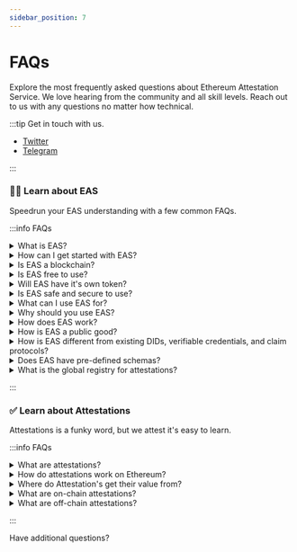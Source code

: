```yaml
---
sidebar_position: 7
---
```


# FAQs
Explore the most frequently asked questions about Ethereum Attestation Service. We love hearing from the community and all skill levels. Reach out to us with any questions no matter how technical. 

:::tip Get in touch with us.
- [Twitter](https://twitter.com/eas_eth)
- [Telegram](https://twitter.com/eas_eth)

:::

### 🧑‍💻 Learn about EAS
Speedrun your EAS understanding with a few common FAQs.

:::info  FAQs
<details>
<summary> What is EAS?</summary>
Ethereum Attestation Service (EAS) is a decentralized, open-source platform for creating and verifying attestations on Ethereum. Attestations are digital records that can be used to prove the authenticity of information. EAS enables anyone to create custom attestation schemas, which define the structure and rules for creating attestations and make attestations with them.

</details>

<details>
<summary>How can I get started with EAS?</summary>
To get started with EAS, you will need an Ethereum wallet and some Ether (ETH) to pay for gas fees. You can then visit the EAS website or SDK and follow the instructions for creating an attestation schema and making an attestation. You can also find more information and documentation on the EAS website, including tutorials and examples of how to use the protocol. 
</details>

<details>
<summary>Is EAS a blockchain?</summary>
No, EAS is not a blockchain. It is a decentralized platform that uses Ethereum to store and verify attestations. Ethereum is a blockchain that enables the creation of smart contracts and decentralized applications and EAS uses it.
</details>

<details>
<summary>Is EAS free to use?</summary>
EAS is a decentralized, open-source platform that is free to use for anyone in the Ethereum community. However, using EAS does require paying gas fees to interact with the Ethereum blockchain, which can vary based on network demand and other factors.
</details>

<details>
<summary>Will EAS have it's own token?</summary>
No. EAS has no plans to release it's own token. Our token is ETH. To use EAS you need ETH.
</details>

<details>
<summary>Is EAS safe and secure to use?</summary>
EAS is built on the Ethereum blockchain, which is a secure and decentralized platform. All attestations created using EAS can be stored on the Ethereum blockchain and are secured using cryptography and smart contracts. This makes it difficult for anyone to alter or forge attestations, ensuring the integrity and authenticity of the information they contain.
</details>


<details>
<summary>What can I use EAS for?</summary>
EAS includes a built-in attestation service and a registry of attestation schemas, enabling anyone to create and use attestations for a wide range of applications. Whether you need to prove your identity, credentials, or other information, EAS allows you to do so in a flexible and trustless manner.

- **Create and register attestation schemas**: If you have a specific use case that requires attestations, you can create and register an attestation schema on EAS. This will enable you and others to use that schema to make attestations about your use case.
- **Make attestations**: If you have an attested claim that you want to make, you can use EAS to create and store that attestation on the Ethereum blockchain. This will enable you to securely and transparently prove the authenticity of your claim, and will also provide a tamper-proof and immutable record of that claim.
- **Verify attestations**: If you have received an attestation and want to verify its authenticity, you can use EAS to verify that attestation. This will enable you to ensure that the attestation is genuine, and will also allow you to access any additional information or data that may be included in the attestation.
- **Build applications**: If you are a developer, you can use EAS to build applications and solutions that make use of attestations. This will enable you to create powerful and innovative applications that leverage the security and transparency of the Ethereum blockchain, and that can be tailored to fit the needs of your users and customers.

</details>

<details>
<summary>Why should you use EAS?</summary>
There are many reasons to use EAS, depending on your needs and goals. Here are a few key benefits of using EAS:

- **Decentralized**: EAS is a decentralized platform, meaning that it is not owned or controlled by any one person or organization. This means that EAS is not subject to the risks and vulnerabilities of centralized systems, and that it is supported by the global Ethereum community.

- **Open-source**: EAS is an open-source platform, meaning that the source code is freely available and can be reviewed and improved by anyone. This means that EAS is transparent and accountable, and that it benefits from the contributions and insights of a global community of developers and users.

- **Interoperable**: EAS is interoperable with other decentralized protocols and solutions, meaning that it can work seamlessly with other protocols and solutions to create more powerful and flexible solutions. This means that EAS can be used as a foundation for building more complex and specialized applications and solutions.

- **Composable**: EAS is composable, meaning that attestations can be added and combined like lego blocks to create more complex and specialized solutions. This means that EAS allows for the creation of new and innovative solutions that can be tailored to fit the needs of different users and communities.

</details>


<details>
<summary>How does EAS work?</summary>
EAS is runs on the Ethereum blockchain. It is built on two simple smart contracts: one for registering attestation schemas, and another for creating and verifying attestations.

To use EAS, you will need to have an Ethereum wallet and some ETH to pay for gas fees. You can then create and register attestation schemas, create attestations, and verify attestations using the EAS platform.

To create and register an attestation schema, you will need to provide a schema that defines the data that the attestation will include. Once the schema is registered, it can be used to create and verify attestations.

To create an attestation, you will need to provide the data that the attestation will include, as well as the schema that the attestation will follow. The attestation will be cryptographically signed and added to the Ethereum blockchain, where it can be securely stored and verified. Attestations can also be stored off-chain.

To verify an attestation, you can use the EAS platform to retrieve the attestation from the Ethereum blockchain and verify its authenticity and integrity. This can be done by checking the cryptographic signature and verifying that the attestation follows the rules and constraints defined in the schema.

</details>

<details>
<summary>How is EAS a public good?</summary>
EAS is not owned by a centralized business or team. It is an open-source project built on Ethereum for the Ethereum community to help the Ethereum ecosystem grow. Anyone can use it for their own use cases and contribute to the growth and adoption of EAS.
</details>


 <details>
 <summary>How is EAS different from existing DIDs, verifiable credentials, and claim protocols?</summary>
EAS is permissionless and composable, and does not pressupose anything. 
Existing DIDs, verifiable credentials, and claim protocols are attestations built for specific use cases and communities. EAS serves as the base registry for these attestation providers to help make the ecosystem more composable and interoperable.

- EAS does not define which schemas are best for a specific use case.
- EAS is completely open-source and not controlled by centralized teams.
- EAS is a base layer that can be used to build and integrate DIDs, credentials, claims, proofs, and more.
- EAS is an agreed upon format and standard for attesting about anything.
- EAS is tokenless.

</details>


<details>
<summary>Does EAS have pre-defined schemas?</summary>
No. EAS does not pressupose any schema for the use case. This allows more freedom from the community to create the RIGHT schemas for the RIGHT users overtime.

</details>

<details>
<summary>What is the global registry for attestations?</summary>
The global registry for attestations is a decentralized database where anyone can register and share unique attestation schemas. This registry enables interoperability and composability between different attestation protocols and solutions, allowing the attestation layer to grow and evolve over time.
</details>

:::


### ✅ Learn about Attestations
Attestations is a funky word, but we attest it's easy to learn.

:::info FAQs

<details><summary>What are attestations?</summary>

Attestations are digital records that verify the authenticity of information. They can be used in a wide range of applications, such as verifying a person's identity or credentials.

For example, if you need to prove that you have a certain degree or certification, you can use an attestation to provide evidence of this. This can be useful in a variety of situations, such as applying for a job or trying to access certain services.

Attestations are useful because they provide a way to verify the authenticity of information in a trustless manner. This means that you don't need to rely on a centralized authority to verify the information, which can be useful in situations where it's difficult or impossible to do so.

Tip! Remember that the value of an attestation comes from the person making the attestation or verifing it. An attestation for your credit score that comes from your friend is not going to hold much weight. However, an attestation from a credit bureau will. 

</details>

<details><summary>How do attestations work on Ethereum?</summary>

Attestations on Ethereum are created and verified using smart contracts. These contracts define the rules for creating and verifying attestations, such as the data that must be included and the conditions that must be met for an attestation to be valid.

To create an attestation on Ethereum, users must first create a schema that defines the structure and rules for the attestation. Once the schema is created, users can then create an attestation by providing the required data and signing the attestation with their Ethereum wallet.

To verify an attestation, users can check the attestation against the schema and verify that the attestation data is valid and has been signed by a trusted source.

</details>

<details><summary>Where do Attestation's get their value from?</summary>

One potential limitation to using attestations is that they rely on the integrity and trustworthiness of the Attestor, who is responsible for creating and signing the attestation. If an Attestor is not trustworthy, their attestations may not be reliable.

Additionally, the value of an attestation depends on the context in which it is used. For example, an attestation that is reliable in one context may not be as reliable in another context. It is important to carefully consider the specific use case and the reliability of the Attestor when using attestations.

</details>



<details><summary>What are on-chain attestations?</summary>

An on-chain attestation is an attestation that is published on the blockchain for the world to see. Because of this it’s timestamp can be guaranteed and any smart contract on the blockchain can easily reference and verify the attestation. Use cases: Oracles, reputation, KYC validation for DeFi with securities, supply chain, etc.

Almost anything that can be done on-chain can be done off-chain, but you cant retain privacy well onchain.

</details>

<details><summary>What are off-chain attestations?</summary>

An off-chain attestation is an attestation that is not stored in the blockchain. An off-chain attestation can be public or private. Off-chain attestations carry the entire attestation data and digital signature required to verify and validate the authenticity of itself. Off-chain uses: Ticketing, Drivers license, Passport, Vote, Tweets (messages)

</details>

:::


Have additional questions?
